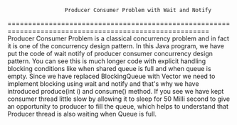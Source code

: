                       Producer Consumer Problem with Wait and Notify
=======================================================================================================
Producer Consumer Problem is a classical concurrency problem and in fact it is one of the concurrency 
design pattern. In this Java program, we have put the code of wait notify of producer
consumer concurrency design pattern. You can see this is much longer code with explicit handling 
blocking conditions like when shared queue is full and when queue is empty. Since we have replaced
BlockingQueue with Vector we need to implement blocking using wait and notify and that's why we have introduced
produce(int i) and consume() method. If you see we have kept consumer thread little slow by allowing it to sleep 
for 50 Milli second to give an opportunity to producer to fill the queue, which helps to understand that Producer
thread is also waiting when Queue is full.
